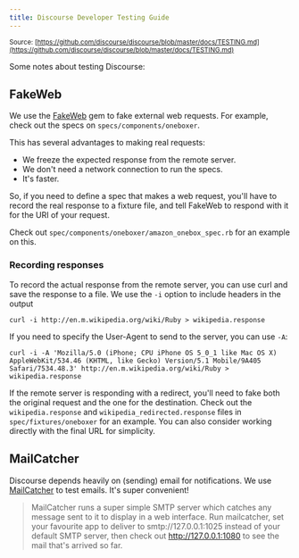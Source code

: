 ```yaml
---
title: Discourse Developer Testing Guide
---
```


<small class="documentation-source">Source: [https://github.com/discourse/discourse/blob/master/docs/TESTING.md](https://github.com/discourse/discourse/blob/master/docs/TESTING.md)</small>

Some notes about testing Discourse:

## FakeWeb

We use the [FakeWeb](https://github.com/chrisk/fakeweb) gem to fake external web 
requests.
For example, check out the specs on `specs/components/oneboxer`.

This has several advantages to making real requests:

* We freeze the expected response from the remote server.
* We don't need a network connection to run the specs.
* It's faster.

So, if you need to define a spec that makes a web request, you'll have to record 
the real response to a fixture file, and tell FakeWeb to respond with it for the 
URI of your request.

Check out `spec/components/oneboxer/amazon_onebox_spec.rb` for an example on 
this.

### Recording responses

To record the actual response from the remote server, you can use curl and save the response to a file. We use the `-i` option to include headers in the output

    curl -i http://en.m.wikipedia.org/wiki/Ruby > wikipedia.response

If you need to specify the User-Agent to send to the server, you can use `-A`:

    curl -i -A 'Mozilla/5.0 (iPhone; CPU iPhone OS 5_0_1 like Mac OS X) AppleWebKit/534.46 (KHTML, like Gecko) Version/5.1 Mobile/9A405 Safari/7534.48.3' http://en.m.wikipedia.org/wiki/Ruby > wikipedia.response 
    
If the remote server is responding with a redirect, you'll need to fake both the 
original request and the one for the destination. Check out the 
`wikipedia.response` and `wikipedia_redirected.response` files in 
`spec/fixtures/oneboxer` for an example. You can also consider working directly 
with the final URL for simplicity.


## MailCatcher

Discourse depends heavily on (sending) email for notifications. We use [MailCatcher](http://mailcatcher.me/) 
to test emails. It's super convenient!

> MailCatcher runs a super simple SMTP server which catches any message sent to it to display in a web interface. Run mailcatcher, set your favourite app to deliver to smtp://127.0.0.1:1025 instead of your default SMTP server, then check out http://127.0.0.1:1080 to see the mail that's arrived so far.

